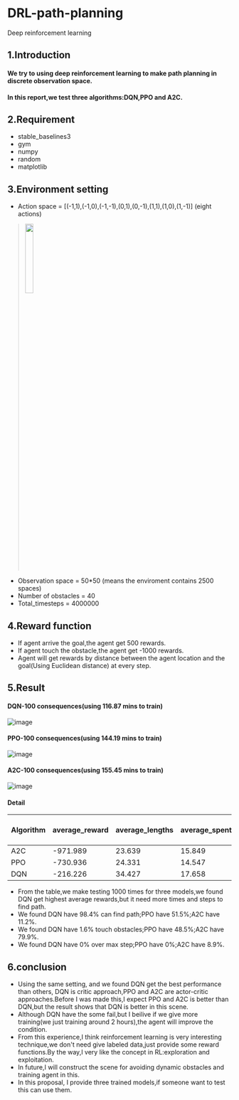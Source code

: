 # DRL-path-planning
Deep reinforcement learning


## 1.Introduction
#### We try to using deep reinforcement learning to make path planning in discrete observation space.
#### In this report,we test three algorithms:DQN,PPO and A2C.

## 2.Requirement
 * stable_baselines3
 * gym
 * numpy
 * random
 * matplotlib
## 3.Environment setting
* Action space = [(-1,1),(-1,0),(-1,-1),(0,1),(0,-1),(1,1),(1,0),(1,-1)] (eight actions)
> <img src="https://github.com/a303990366/DRL-path-planning/blob/main/Path%20Planning/agent.png" width="20%">
* Observation space = 50*50 (means the enviroment contains 2500 spaces)
* Number of obstacles = 40
* Total_timesteps = 4000000

## 4.Reward function
* If agent arrive the goal,the agent get 500 rewards.
* If agent touch the obstacle,the agent get -1000 rewards.
* Agent will get rewards by distance between the agent location and the goal(Using Euclidean distance) at every step.

## 5.Result
#### DQN-100 consequences(using 116.87 mins to train)
![image](https://github.com/a303990366/DRL-path-planning/blob/main/GIF/DQN.gif)
#### PPO-100 consequences(using 144.19 mins to train)
![image](https://github.com/a303990366/DRL-path-planning/blob/main/GIF/PPO.gif)
#### A2C-100 consequences(using 155.45 mins to train)
![image](https://github.com/a303990366/DRL-path-planning/blob/main/GIF/A2C.gif)
#### Detail
| Algorithm | average_reward  | average_lengths | average_spent_time |Find path(%)| Touch obstacle(%) | Over max step(%) | 
|-----------| --------------- | --------------- | ------------------ | ---------- |------------------ | ---------------- |
| A2C | -971.989  | 23.639  | 15.849   | 11.2 | 79.9 | 8.9 |
| PPO | -730.936  | 24.331  | 14.547   | 51.5 | 48.5 | 0.0 |
| DQN | -216.226  | 34.427  | 17.658   | 98.4 | 1.6 | 0.0 |
* From the table,we make testing 1000 times for three models,we found DQN get highest average rewards,but it need more times and steps to find path.
* We found DQN have 98.4% can find path;PPO have 51.5%;A2C have 11.2%.
* We found DQN have 1.6% touch obstacles;PPO have 48.5%;A2C have 79.9%.
* We found DQN have 0% over max step;PPO have 0%;A2C have 8.9%.
## 6.conclusion
* Using the same setting, and we found DQN get the best performance than others, DQN is critic approach,PPO and A2C are actor-critic approaches.Before I was made this,I expect PPO and A2C is better than DQN,but the result shows that DQN is better in this scene. 
* Although DQN have the some fail,but I beilive if we give more training(we just training around 2 hours),the agent will improve the condition.
* From this experience,I think reinforcement learning is very interesting technique,we don't need give labeled data,just provide some reward functions.By the way,I very like the concept in RL:exploration and exploitation.
* In future,I will construct the scene for avoiding dynamic obstacles and training agent in this.
* In this proposal, I provide three trained models,if someone want to test this can use them.
